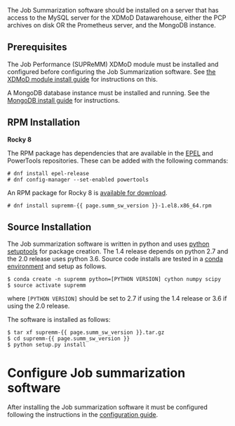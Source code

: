 
The Job Summarization software should be installed on a server that has
access to the MySQL server for the XDMoD Datawarehouse, either the PCP archives
on disk OR the Prometheus server, and the MongoDB instance.

## Prerequisites

The Job Performance (SUPReMM) XDMoD module must be installed and configured
before configuring the Job Summarization software. See [the XDMoD module install guide](supremm-install.md) for instructions
on this.

A MongoDB database instance must be installed and running. See the [MongoDB install guide](supremm-mongo) for instructions.

## RPM Installation

**Rocky 8**

The RPM package has dependencies that are available in the [EPEL](http://fedoraproject.org/wiki/EPEL) and
PowerTools repositories. These can be added with the following commands:

    # dnf install epel-release
    # dnf config-manager --set-enabled powertools

An RPM package for Rocky 8 is [available for download](https://github.com/ubccr/supremm/releases/latest).

    # dnf install supremm-{{ page.summ_sw_version }}-1.el8.x86_64.rpm

## Source Installation

The Job summarization software is written in python and uses [python setuptools](https://setuptools.readthedocs.io/en/latest/)
for package creation. The 1.4 release depends on python 2.7 and the 2.0 release
uses python 3.6. Source code installs are tested in a [conda environment](https://conda.io/docs/user-guide/install/download.html)
and setup as follows.

    $ conda create -n supremm python=[PYTHON VERSION] cython numpy scipy
    $ source activate supremm

where `[PYTHON VERSION]` should be set to 2.7 if using the 1.4 release or 3.6 if using the 2.0 release.

The software is installed as follows:

    $ tar xf supremm-{{ page.summ_sw_version }}.tar.gz
    $ cd supremm-{{ page.summ_sw_version }}
    $ python setup.py install


# Configure Job summarization software

After installing the Job summarization software it must be configured following the instructions in the [configuration guide](supremm-processing-configuration.md).
